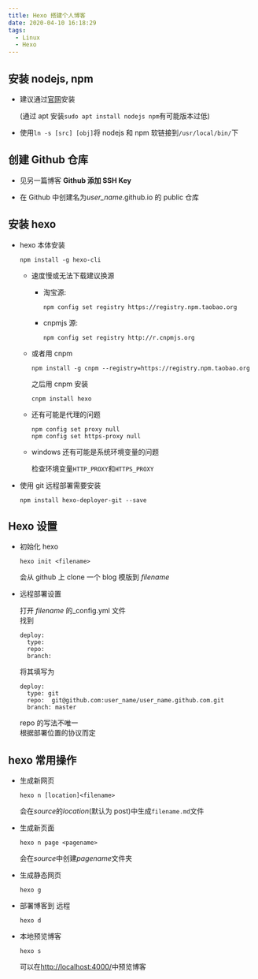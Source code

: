 ```yaml
---
title: Hexo 搭建个人博客
date: 2020-04-10 16:18:29
tags:
  - Linux
  - Hexo
---
```


## 安装 nodejs, npm

- 建议通过[官网](https://nodejs.org/en/)安装

  (通过 apt 安装`sudo apt install nodejs npm`有可能版本过低)

- 使用`ln -s [src] [obj]`将 nodejs 和 npm 软链接到`/usr/local/bin/`下

## 创建 Github 仓库

- 见另一篇博客 **Github 添加 SSH Key**

- 在 Github 中创建名为*user_name*.github.io 的 public 仓库

## 安装 hexo

- hexo 本体安装

  `npm install -g hexo-cli`

  - 速度慢或无法下载建议换源

    - 淘宝源:

      `npm config set registry https://registry.npm.taobao.org`

    - cnpmjs 源:

      `npm config set registry http://r.cnpmjs.org`

  - 或者用 cnpm

    `npm install -g cnpm --registry=https://registry.npm.taobao.org`

    之后用 cnpm 安装

    `cnpm install hexo`

  - 还有可能是代理的问题

    `npm config set proxy null`  
    `npm config set https-proxy null`

  - windows 还有可能是系统环境变量的问题

    检查环境变量`HTTP_PROXY`和`HTTPS_PROXY`

- 使用 git 远程部署需要安装

  `npm install hexo-deployer-git --save`

## Hexo 设置

- 初始化 hexo

  `hexo init <filename>`

  会从 github 上 clone 一个 blog 模版到 _filename_

- 远程部署设置

  打开 _filename_ 的\_config.yml 文件  
  找到

  ```
  deploy:
    type:
    repo:
    branch:
  ```

  将其填写为

  ```
  deploy:
    type: git
    repo:  git@github.com:user_name/user_name.github.com.git
    branch: master
  ```

  repo 的写法不唯一  
   根据部署位置的协议而定

## hexo 常用操作

- 生成新网页

  `hexo n [location]<filename>`

  会在*source*的*location*(默认为 post)中生成`filename.md`文件

- 生成新页面

  `hexo n page <pagename>`

  会在*source*中创建*pagename*文件夹

- 生成静态网页

  `hexo g`

- 部署博客到 远程

  `hexo d`

- 本地预览博客

  `hexo s`

  可以在<http://localhost:4000/>中预览博客
